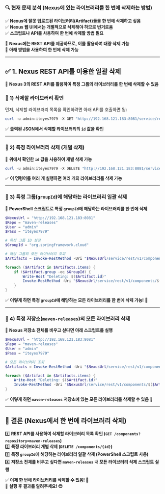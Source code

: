 ### 🔍 **현재 문제 분석 (Nexus에 있는 라이브러리를 한 번에 삭제하는 방법)**
✅ **Nexus에 잘못 업로드된 라이브러리(Artifact)들을 한 번에 삭제하고 싶음**  
✅ **Nexus 웹 UI에서는 개별적으로 삭제해야 하므로 번거로움**  
✅ **스크립트나 API를 사용하여 한 번에 삭제할 방법 필요**  

📌 **Nexus에는 REST API를 제공하므로, 이를 활용하여 대량 삭제 가능**  
📌 **아래 방법을 사용하여 한 번에 삭제 가능**  

---

## ✅ **1. Nexus REST API를 이용한 일괄 삭제**
📌 **Nexus 3의 REST API를 활용하여 특정 그룹의 라이브러리를 한 번에 삭제할 수 있음**  

### **📌 1) 삭제할 라이브러리 확인**
먼저, 삭제할 라이브러리 목록을 확인하려면 아래 API를 호출하면 됨:
```powershell
curl -u admin:iteyes7979 -X GET "http://192.168.121.183:8081/service/rest/v1/components?repository=maven-releases"
```
✅ **출력된 JSON에서 삭제할 라이브러리의 `id` 값을 확인**  

---

### **📌 2) 특정 라이브러리 삭제 (개별 삭제)**
📌 **위에서 확인한 `id` 값을 사용하여 개별 삭제 가능**
```powershell
curl -u admin:iteyes7979 -X DELETE "http://192.168.121.183:8081/service/rest/v1/components/{id}"
```
✅ **이 명령어를 여러 개 실행하면 여러 개의 라이브러리를 삭제 가능**  

---

### **📌 3) 특정 그룹(`groupId`)에 해당하는 라이브러리 일괄 삭제**
📌 **PowerShell 스크립트로 특정 `groupId`에 해당하는 라이브러리를 한 번에 삭제**
```powershell
$NexusUrl = "http://192.168.121.183:8081"
$Repo = "maven-releases"
$User = "admin"
$Pass = "iteyes7979"

# 특정 그룹 ID 설정
$GroupId = "org.springframework.cloud"

# 해당 그룹의 모든 라이브러리 조회
$Artifacts = Invoke-RestMethod -Uri "$NexusUrl/service/rest/v1/components?repository=$Repo" -Method Get -Credential (New-Object System.Management.Automation.PSCredential ($User, (ConvertTo-SecureString $Pass -AsPlainText -Force)))

foreach ($Artifact in $Artifacts.items) {
    if ($Artifact.group -eq $GroupId) {
        Write-Host "Deleting: $($Artifact.id)"
        Invoke-RestMethod -Uri "$NexusUrl/service/rest/v1/components/$($Artifact.id)" -Method Delete -Credential (New-Object System.Management.Automation.PSCredential ($User, (ConvertTo-SecureString $Pass -AsPlainText -Force)))
    }
}
```
✅ **이렇게 하면 특정 `groupId`에 해당하는 모든 라이브러리를 한 번에 삭제 가능!** 🚀  

---

### **📌 4) 특정 저장소(`maven-releases`)의 모든 라이브러리 삭제**
📌 **Nexus 저장소 전체를 비우고 싶다면 아래 스크립트를 실행**
```powershell
$NexusUrl = "http://192.168.121.183:8081"
$Repo = "maven-releases"
$User = "admin"
$Pass = "iteyes7979"

# 모든 라이브러리 조회
$Artifacts = Invoke-RestMethod -Uri "$NexusUrl/service/rest/v1/components?repository=$Repo" -Method Get -Credential (New-Object System.Management.Automation.PSCredential ($User, (ConvertTo-SecureString $Pass -AsPlainText -Force)))

foreach ($Artifact in $Artifacts.items) {
    Write-Host "Deleting: $($Artifact.id)"
    Invoke-RestMethod -Uri "$NexusUrl/service/rest/v1/components/$($Artifact.id)" -Method Delete -Credential (New-Object System.Management.Automation.PSCredential ($User, (ConvertTo-SecureString $Pass -AsPlainText -Force)))
}
```
✅ **이렇게 하면 `maven-releases` 저장소에 있는 모든 라이브러리를 삭제할 수 있음** 🚀  

---

## 🚀 **결론 (Nexus에서 한 번에 라이브러리 삭제)**
1️⃣ **REST API를 사용하여 삭제할 라이브러리 목록 확인 (`GET /components?repository=maven-releases`)**  
2️⃣ **특정 라이브러리 개별 삭제 (`DELETE /components/{id}`)**  
3️⃣ **특정 `groupId`에 해당하는 라이브러리 일괄 삭제 (PowerShell 스크립트 사용)**  
4️⃣ **저장소 전체를 비우고 싶다면 `maven-releases` 내 모든 라이브러리 삭제 스크립트 실행**  

✅ **이제 한 번에 라이브러리를 삭제할 수 있음! 🚀**  
🚀 **실행 후 결과를 알려주세요! 😊**